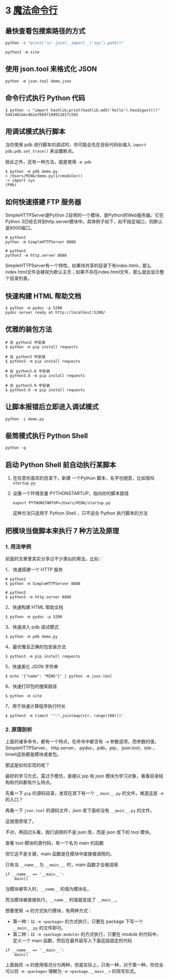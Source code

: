 # 3 [魔法命令行](http://magic.iswbm.com/zh/latest/c02/c02_12.html)

## 最快查看包搜索路径的方式

```python
python -c "print('\n'.join(__import__('sys').path))"
```

```
python3 -m site
```

## 使用 json.tool 来格式化 JSON

```
python -m json.tool demo.json
```

## 命令行式执行 Python 代码

```
$ python -c "import hashlib;print(hashlib.md5('hello').hexdigest())"
5d41402abc4b2a76b9719d911017c592
```

## 用调试模式执行脚本

当你使用 pdb 进行脚本的调试时，你可能会先在目标代码处输入 `import pdb;pdb.set_trace()` 来设置断点。

除此之外，还有一种方法，就是使用 `-m pdb`

```
$ python -m pdb demo.py
> /Users/MING/demo.py(1)<module>()
-> import sys
(Pdb)
```

## 如何快速搭建 FTP 服务器

SimpleHTTPServer是Python 2自带的一个模块，是Python的Web服务器。它在Python 3已经合并到http.server模块中。具体例子如下，如不指定端口，则默认是8000端口。

```
# python2
python -m SimpleHTTPServer 8888

# python3
python3 -m http.server 8888
```

SimpleHTTPServer有一个特性，如果待共享的目录下有index.html，那么index.html文件会被视为默认主页；如果不存在index.html文件，那么就会显示整个目录列表。

## 快速构建 HTML 帮助文档

```
$ python -m pydoc -p 5200
pydoc server ready at http://localhost:5200/
```

## 优雅的装包方法

```
# 在 python2 中安装
$ python -m pip install requests

# 在 python3 中安装
$ python3 -m pip install requests

# 在 python3.8 中安装
$ python3.8 -m pip install requests

# 在 python3.9 中安装
$ python3.9 -m pip install requests
```

## 让脚本报错后立即进入调试模式

```
python -i demo.py
```

## 极简模式执行 Python Shell

```
python -q
```

## 启动 Python Shell 前自动执行某脚本

1. 在任意你喜欢的目录下，新建 一个Python 脚本，名字也随意，比如我叫 `startup.py`

2. 设置一个环境变量 PYTHONSTARTUP，指向你的脚本路径

   ```
   export PYTHONSTARTUP=/Users/MING/startup.py
   ```

   这种方法只适用于 Python Shell ，只不适合 Python 执行脚本的方法

##  把模块当做脚本来执行 7 种方法及原理

### 1. 用法举例

前面的文章里其实分享过不少类似的用法。比如：

1、 快速搭建一个 HTTP 服务

```
# python2
$ python -m SimpleHTTPServer 8888

# python3
$ python3 -m http.server 8888
```

2、快速构建 HTML 帮助文档

```
$ python -m pydoc -p 5200
```

3、快速进入 pdb 调试模式

```
$ python -m pdb demo.py
```

4、最优雅且正确的包安装方法

```
$ python3 -m pip install requests
```

5、快速美化 JSON 字符串

```
$ echo '{"name": "MING"}' | python -m json.tool
```

6、快速打印包的搜索路径

```
$ python -m site
```

7、用于快速计算程序执行时长

```
$ python3 -m timeit '"-".join(map(str, range(100)))'
```

### 2. 原理剖析

上面的诸多命令，都有一个特点，在命令中都含有 `-m` 参数选项，而参数的值，SimpleHTTPServer， http.server， pydoc，pdb，pip， json.tool，site ，timeit这些都是模块或者包。

那这是如何实现的呢？

最好的学习方式，莫过于模仿，直接以 pip 和 json 模块为学习对象，看看目录结构和代码都有什么特点。

先看一下 `pip` 的源码目录，发现在其下有一个 `__main__.py` 的文件，难道这是 `-m` 的入口？

再看一下 `json.tool` 的源码文件，json 库下面却没有 `__main__.py` 的文件。

这就很奇怪了。

不对，再回过头看，我们调用的不是 json 库，而是 json 库下的 tool 模块。

查看 tool 模块的源代码，有一个名为 main 的函数

但它这不是关键，main 函数是在模块中直接被调用的。

只有当 `__name__` 为 `__main___` 时，main 函数才会被调用

```
if __name__ == '__main__':
    main()
```

当模块被导入时，`__name__` 的值为模块名，

而当模块被直接执行，`__name__` 的值就变成了 `__main__`。

想要使用 `-m` 的方式执行模块，有两种方式：

- 第一种：以 `-m <package>` 的方式执行，只要在 package 下写一个 `__main__.py` 的文件即可。
- 第二种：以 `-m <package.module>` 的方式执行，只要在 module 的代码中，定义一个 main 函数，然后在最外层写入下面这段固定的代码

```
if __name__ == '__main__':
    main()
```

上面我将 `-m` 的使用情况分为两种，但是实际上，只有一种，对于第一种，你完全可以将 `-m <package>` 理解为 `-m <package.__main__>` 的简写形式。

